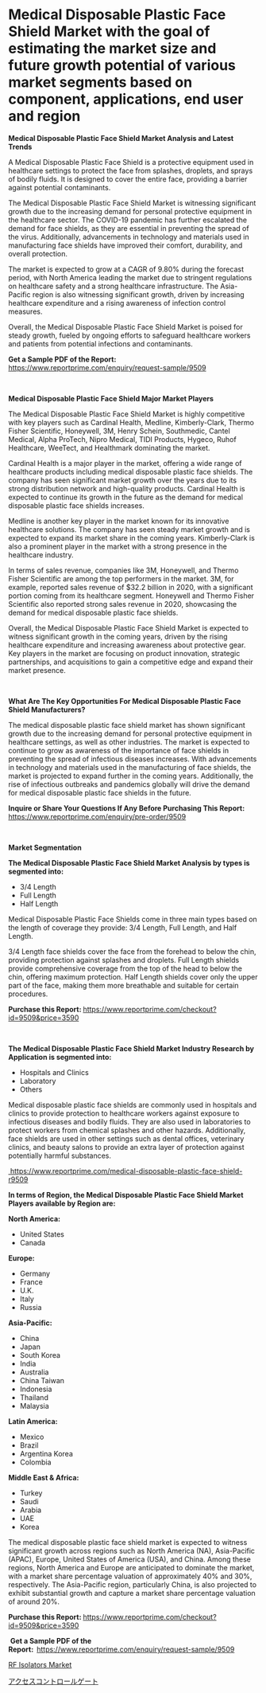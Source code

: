 <p><h1>Medical Disposable Plastic Face Shield Market with the goal of estimating the market size and future growth potential of various market segments based on component, applications, end user and region</h1></p><p><strong>Medical Disposable Plastic Face Shield Market Analysis and Latest Trends</strong></p>
<p><p>A Medical Disposable Plastic Face Shield is a protective equipment used in healthcare settings to protect the face from splashes, droplets, and sprays of bodily fluids. It is designed to cover the entire face, providing a barrier against potential contaminants.</p><p>The Medical Disposable Plastic Face Shield Market is witnessing significant growth due to the increasing demand for personal protective equipment in the healthcare sector. The COVID-19 pandemic has further escalated the demand for face shields, as they are essential in preventing the spread of the virus. Additionally, advancements in technology and materials used in manufacturing face shields have improved their comfort, durability, and overall protection.</p><p>The market is expected to grow at a CAGR of 9.80% during the forecast period, with North America leading the market due to stringent regulations on healthcare safety and a strong healthcare infrastructure. The Asia-Pacific region is also witnessing significant growth, driven by increasing healthcare expenditure and a rising awareness of infection control measures.</p><p>Overall, the Medical Disposable Plastic Face Shield Market is poised for steady growth, fueled by ongoing efforts to safeguard healthcare workers and patients from potential infections and contaminants.</p></p>
<p><strong>Get a Sample PDF of the Report:&nbsp;</strong> <a href="https://www.reportprime.com/enquiry/request-sample/9509">https://www.reportprime.com/enquiry/request-sample/9509</a></p>
<p>&nbsp;</p>
<p><strong>Medical Disposable Plastic Face Shield Major Market Players</strong></p>
<p><p>The Medical Disposable Plastic Face Shield Market is highly competitive with key players such as Cardinal Health, Medline, Kimberly-Clark, Thermo Fisher Scientific, Honeywell, 3M, Henry Schein, Southmedic, Cantel Medical, Alpha ProTech, Nipro Medical, TIDI Products, Hygeco, Ruhof Healthcare, WeeTect, and Healthmark dominating the market. </p><p>Cardinal Health is a major player in the market, offering a wide range of healthcare products including medical disposable plastic face shields. The company has seen significant market growth over the years due to its strong distribution network and high-quality products. Cardinal Health is expected to continue its growth in the future as the demand for medical disposable plastic face shields increases.</p><p>Medline is another key player in the market known for its innovative healthcare solutions. The company has seen steady market growth and is expected to expand its market share in the coming years. Kimberly-Clark is also a prominent player in the market with a strong presence in the healthcare industry. </p><p>In terms of sales revenue, companies like 3M, Honeywell, and Thermo Fisher Scientific are among the top performers in the market. 3M, for example, reported sales revenue of $32.2 billion in 2020, with a significant portion coming from its healthcare segment. Honeywell and Thermo Fisher Scientific also reported strong sales revenue in 2020, showcasing the demand for medical disposable plastic face shields.</p><p>Overall, the Medical Disposable Plastic Face Shield Market is expected to witness significant growth in the coming years, driven by the rising healthcare expenditure and increasing awareness about protective gear. Key players in the market are focusing on product innovation, strategic partnerships, and acquisitions to gain a competitive edge and expand their market presence.</p></p>
<p>&nbsp;</p>
<p><strong>What Are The Key Opportunities For Medical Disposable Plastic Face Shield Manufacturers?</strong></p>
<p><p>The medical disposable plastic face shield market has shown significant growth due to the increasing demand for personal protective equipment in healthcare settings, as well as other industries. The market is expected to continue to grow as awareness of the importance of face shields in preventing the spread of infectious diseases increases. With advancements in technology and materials used in the manufacturing of face shields, the market is projected to expand further in the coming years. Additionally, the rise of infectious outbreaks and pandemics globally will drive the demand for medical disposable plastic face shields in the future.</p></p>
<p><strong>Inquire or Share Your Questions If Any Before Purchasing This Report:</strong> <a href="https://www.reportprime.com/enquiry/pre-order/9509">https://www.reportprime.com/enquiry/pre-order/9509</a></p>
<p>&nbsp;</p>
<p><strong>Market Segmentation</strong></p>
<p><strong>The Medical Disposable Plastic Face Shield Market Analysis by types is segmented into:</strong></p>
<p><ul><li>3/4 Length</li><li>Full Length</li><li>Half Length</li></ul></p>
<p><p>Medical Disposable Plastic Face Shields come in three main types based on the length of coverage they provide: 3/4 Length, Full Length, and Half Length. </p><p>3/4 Length face shields cover the face from the forehead to below the chin, providing protection against splashes and droplets. Full Length shields provide comprehensive coverage from the top of the head to below the chin, offering maximum protection. Half Length shields cover only the upper part of the face, making them more breathable and suitable for certain procedures.</p></p>
<p><strong>Purchase this Report:&nbsp;</strong><a href="https://www.reportprime.com/checkout?id=9509&price=3590">https://www.reportprime.com/checkout?id=9509&price=3590</a></p>
<p>&nbsp;</p>
<p><strong>The Medical Disposable Plastic Face Shield Market Industry Research by Application is segmented into:</strong></p>
<p><ul><li>Hospitals and Clinics</li><li>Laboratory</li><li>Others</li></ul></p>
<p><p>Medical disposable plastic face shields are commonly used in hospitals and clinics to provide protection to healthcare workers against exposure to infectious diseases and bodily fluids. They are also used in laboratories to protect workers from chemical splashes and other hazards. Additionally, face shields are used in other settings such as dental offices, veterinary clinics, and beauty salons to provide an extra layer of protection against potentially harmful substances.</p></p>
<p><a href="https://www.reportprime.com/medical-disposable-plastic-face-shield-r9509">&nbsp;https://www.reportprime.com/medical-disposable-plastic-face-shield-r9509</a></p>
<p><strong>In terms of Region, the Medical Disposable Plastic Face Shield Market Players available by Region are:</strong></p>
<p>
    <p> <strong> North America: </strong>
        <ul>
            <li>United States</li>
            <li>Canada</li>
        </ul>
        </p> 
    <p> <strong> Europe: </strong>
        <ul>
            <li>Germany</li>
            <li>France</li>
            <li>U.K.</li>
            <li>Italy</li>
            <li>Russia</li>
        </ul>
        </p> 
    <p> <strong> Asia-Pacific: </strong>
        <ul>
            <li>China</li>
            <li>Japan</li>
            <li>South Korea</li>
            <li>India</li>
            <li>Australia</li>
            <li>China Taiwan</li>
            <li>Indonesia</li>
            <li>Thailand</li>
            <li>Malaysia</li>
        </ul>
        </p> 
    <p> <strong> Latin America: </strong>
        <ul>
            <li>Mexico</li>
            <li>Brazil</li>
            <li>Argentina Korea</li>
            <li>Colombia</li>
        </ul>
        </p> 
    <p> <strong> Middle East & Africa: </strong>
        <ul>
            <li>Turkey</li>
            <li>Saudi</li>
            <li>Arabia</li>
            <li>UAE</li>
            <li>Korea</li>
        </ul>
    </p>
    </p>
<p><p>The medical disposable plastic face shield market is expected to witness significant growth across regions such as North America (NA), Asia-Pacific (APAC), Europe, United States of America (USA), and China. Among these regions, North America and Europe are anticipated to dominate the market, with a market share percentage valuation of approximately 40% and 30%, respectively. The Asia-Pacific region, particularly China, is also projected to exhibit substantial growth and capture a market share percentage valuation of around 20%.</p></p>
<p><strong>Purchase this Report: </strong><a href="https://www.reportprime.com/checkout?id=9509&price=3590">https://www.reportprime.com/checkout?id=9509&price=3590</a></p>
<p>&nbsp;<strong>Get a Sample PDF of the Report:&nbsp;&nbsp;</strong><a href="https://www.reportprime.com/enquiry/request-sample/9509">https://www.reportprime.com/enquiry/request-sample/9509</a></p>
<p><strong></strong></p>
<p><p><a href="https://silk-columnist-571.notion.site/RF-Isolators-Market-Trends-Forecast-and-Competitive-Analysis-to-2031-1d07a89510f54f20b91c0ae7085dc824">RF Isolators Market</a></p><p><a href="https://github.com/nemesis2824/Market-Research-Report-List-1/blob/main/507766823625.md">アクセスコントロールゲート</a></p></p>